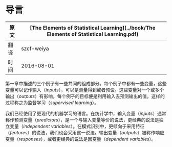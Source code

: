 # 导言

原文     | [The Elements of Statistical Learning](../book/The Elements of Statistical Learning.pdf)
      ---|---
翻译     | szcf-weiya
时间     | 2016-08-01

第一章中描述的三个例子有一些共同的组成部分。每个例子中都有一些变量，这些变量可以记作输入（*inputs*），可以是测量得到或者预设。这些变量对一个或多个输出（*outputs*）有影响。每个例子的目标便是利用输入去预测输出的值。这样的过程称之为监督学习（*supervised learning*）。

我们已经使用了更现代的机器学习的语言。在统计学中，输入变量（*inputs*）通常称作预测变量（*predictors*），是一个与输入变量等价的说法，更经典的说法是独立变量（*independent variables*）。在模式识别中，更倾向于采用特征（*features*）的说法，我们也会采用这一说法。输出变量（*outputs*）被称作响应变量（*responses*），或者更经典的说法是因变量（*dependent variables*）。
